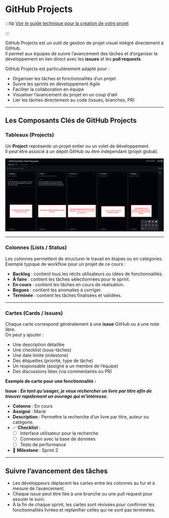 # GitHub Projects
:::tip [Voir le guide technique pour la création de votre projet](github-project-guide)

:::

GitHub Projects est un outil de gestion de projet visuel intégré directement à GitHub.  
Il permet aux équipes de suivre l’avancement des tâches et d’organiser le développement en lien direct avec les **issues** et les **pull requests**.

GitHub Projects est particulièrement adapté pour :
- Organiser les tâches et fonctionnalités d’un projet
- Suivre les sprints en développement Agile
- Faciliter la collaboration en équipe
- Visualiser l’avancement du projet en un coup d’œil
- Lier les tâches directement au code (issues, branches, PR)

---

## Les Composants Clés de GitHub Projects

### Tableaux (Projects)
Un **Project** représente un projet entier ou un volet de développement.  
Il peut être associé à un dépôt GitHub ou être indépendant (projet global).

![Éditer un récit](../img/project-12.png)

---

### Colonnes (Lists / Status)
Les colonnes permettent de structurer le travail en étapes ou en catégories.  
Exemple typique de workflow pour un projet de ce cours :

- **Backlog** : contient tous les récits utilisateurs ou idées de fonctionnalités.
- **À faire** : contient les tâches sélectionnées pour le sprint.
- **En cours** : contient les tâches en cours de réalisation.
- **Bogues** : contient les anomalies à corriger.
- **Terminée** : contient les tâches finalisées et validées.

---

### Cartes (Cards / Issues)
Chaque carte correspond généralement à une **issue** GitHub ou à une note libre.  
On peut y ajouter : 
- Une description détaillée
- Une checklist (sous-tâches)
- Une date limite (milestone)
- Des étiquettes (priorité, type de tâche)
- Un responsable (assigné à un membre de l’équipe)
- Des discussions liées (via commentaires ou PR)

**Exemple de carte pour une fonctionnalité :**

**Issue : *En tant qu’usager, je veux rechercher un livre par titre afin de trouver rapidement un ouvrage qui m’intéresse.***

- **Colonne** : En cours  
- **Assigné** : Marie  
- **Description** : Permettre la recherche d’un livre par titre, auteur ou catégorie.  
- ✅ **Checklist** :
  - [ ] Interface utilisateur pour la recherche  
  - [ ] Connexion avec la base de données  
  - [ ] Tests de performance  
- 📅 **Milestone** : Sprint 2  

---

## Suivre l’avancement des tâches
- Les développeurs déplacent les cartes entre les colonnes au fur et à mesure de l’avancement.  
- Chaque issue peut être liée à une branche ou une pull request pour assurer le suivi.  
- À la fin de chaque sprint, les cartes sont révisées pour confirmer les fonctionnalités livrées et replanifier celles qui ne sont pas terminées.  


